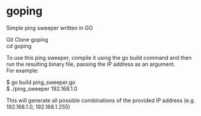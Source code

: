 # goping
Simple ping sweeper written in GO


Git Clone goping <br>
cd goping


To use this ping sweeper, compile it using the go build command and then <br>
run the resulting binary file, passing the IP address as an argument.<br> 
For example:<br>

$ go build ping_sweeper.go<br>
$ ./ping_sweeper 192.168.1.0

This will generate all possible combinations of the provided IP address (e.g. 192.168.1.0, 192.168.1.255)
